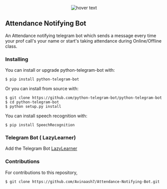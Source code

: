 <p align="center">
  <img src="https://raw.githubusercontent.com/python-telegram-bot/logos/master/logo-text/png/ptb-logo-text_768.png" title="hover text">

</p>

## Attendance Notifying Bot
An Attendance notifying telegram bot which sends a message every time your prof call's your name or start's taking attendance during Online/Offline class.

### Installing
You can install or upgrade python-telegram-bot with:

    $ pip install python-telegram-bot

Or you can install from source with:

    $ git clone https://github.com/python-telegram-bot/python-telegram-bot 
    $ cd python-telegram-bot
    $ python setup.py install
    
 You can install speech recognition with:
    
    $ pip install SpeechRecognition
 
### Telegram Bot ( LazyLearner)
Add the Telegram Bot [LazyLearner](t.me/LazyLearner_bot)

### Contributions
For contributions to this repository, 

```
$ git clone https://github.com/Avinaash7/Attendance-Notifying-Bot.git
```
